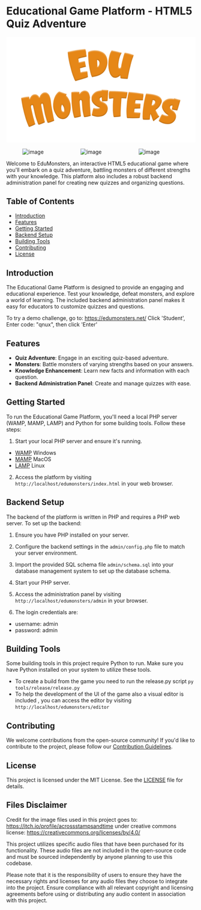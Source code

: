 # Educational Game Platform - HTML5 Quiz Adventure

![Game Preview](assets/images/logo.png)

&nbsp;&nbsp;&nbsp;&nbsp;&nbsp;&nbsp;&nbsp; &nbsp;&nbsp;&nbsp;![image](https://github.com/jodawink/EduMonsters/assets/6666537/afd70e9f-1051-42e3-ad90-a94de7bd8027) &nbsp;&nbsp;&nbsp;&nbsp; &nbsp;&nbsp;&nbsp;&nbsp;&nbsp;&nbsp;&nbsp;&nbsp;&nbsp;&nbsp;&nbsp; &nbsp; &nbsp; &nbsp;&nbsp; ![image](https://github.com/jodawink/EduMonsters/assets/6666537/62670dd7-6309-46ca-bff0-d23ad6aa134f) &nbsp;&nbsp;&nbsp;&nbsp;&nbsp; &nbsp;&nbsp;&nbsp;&nbsp;&nbsp;&nbsp;&nbsp; &nbsp;&nbsp;&nbsp; &nbsp;&nbsp;&nbsp;&nbsp;&nbsp;   ![image](https://github.com/jodawink/EduMonsters/assets/6666537/501f6066-5a5b-4e2d-a132-bc9c27f2fdf8)



Welcome to EduMonsters, an interactive HTML5 educational game where you'll embark on a quiz adventure, battling monsters of different strengths with your knowledge. This platform also includes a robust backend administration panel for creating new quizzes and organizing questions.

## Table of Contents
- [Introduction](#introduction)
- [Features](#features)
- [Getting Started](#getting-started)
- [Backend Setup](#backend-setup)
- [Building Tools](#building-tools)
- [Contributing](#contributing)
- [License](#license)

## Introduction

The Educational Game Platform is designed to provide an engaging and educational experience. Test your knowledge, defeat monsters, and explore a world of learning. The included backend administration panel makes it easy for educators to customize quizzes and questions.

To try a demo challenge, go to: https://edumonsters.net/  Click 'Student', Enter code: "qnux", then click 'Enter'   

## Features

- **Quiz Adventure**: Engage in an exciting quiz-based adventure.
- **Monsters**: Battle monsters of varying strengths based on your answers.
- **Knowledge Enhancement**: Learn new facts and information with each question.
- **Backend Administration Panel**: Create and manage quizzes with ease.

## Getting Started

To run the Educational Game Platform, you'll need a local PHP server (WAMP, MAMP, LAMP) and Python for some building tools. Follow these steps:

1. Start your local PHP server and ensure it's running.
- [WAMP](https://www.wampserver.com/en/) Windows
- [MAMP](https://www.mamp.info/) MacOS
- [LAMP](https://ubuntu.com/server/docs/lamp-applications) Linux

2. Access the platform by visiting `http://localhost/edumonsters/index.html` in your web browser.

## Backend Setup

The backend of the platform is written in PHP and requires a PHP web server. To set up the backend:

1. Ensure you have PHP installed on your server.

2. Configure the backend settings in the `admin/config.php` file to match your server environment.

3. Import the provided SQL schema file `admin/schema.sql` into your database management system to set up the database schema.

4. Start your PHP server.

5. Access the administration panel by visiting `http://localhost/edumonsters/admin` in your browser.

6. The login credentials are:
- username: admin
- password: admin

## Building Tools

Some building tools in this project require Python to run. Make sure you have Python installed on your system to utilize these tools.

- To create a build from the game you need to run the release.py script 
``` py tools/release/release.py ```
- To help the development of the UI of the game also a visual editor is included  , you can access the editor by visiting `http://localhost/edumonsters/editor`

## Contributing

We welcome contributions from the open-source community! If you'd like to contribute to the project, please follow our [Contribution Guidelines](CONTRIBUTING.md).

## License

This project is licensed under the MIT License. See the [LICENSE](LICENSE) file for details.

## Files Disclaimer

Credit for the image files used in this project goes to: https://itch.io/profile/acrossstampsandtime  under creative commons license: https://creativecommons.org/licenses/by/4.0/

This project utilizes specific audio files that have been purchased for its functionality. These audio files are not included in the open-source code and must be sourced independently by anyone planning to use this codebase.

Please note that it is the responsibility of users to ensure they have the necessary rights and licenses for any audio files they choose to integrate into the project. Ensure compliance with all relevant copyright and licensing agreements before using or distributing any audio content in association with this project.

